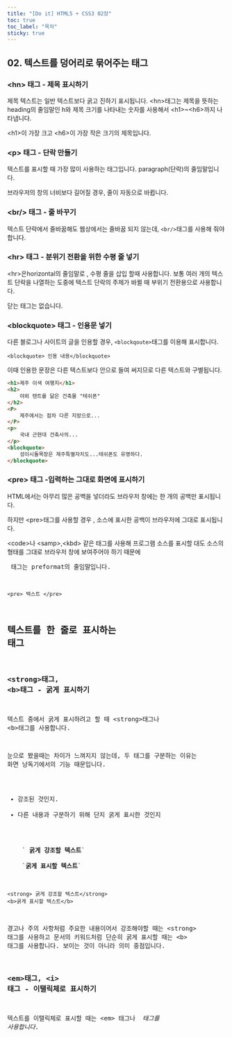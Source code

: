 ```yaml
---
title: "[Do it] HTML5 + CSS3 02장"
toc: true
toc_label: "목차"
sticky: true
---
```


## 02. 텍스트를 덩어리로 묶어주는 태그

### \<hn> 태그 - 제목 표시하기

제목 텍스트는 일반 텍스트보다 굵고 진하기 표시됩니다.
\<hn>태그는 제목을 뜻하는 heading의 줄임말인 h와 제목 크기를 나타내는 숫자를 사용해서 \<h1>~\<h6>까지 나타냅니다.

\<h1>이 가장 크고 \<h6>이 가장 작은 크기의 제목입니다.

### \<p> 태그 - 단락 만들기

텍스트를 표시할 때 가장 많이 사용하는 태그입니다. paragraph(단락)의 줄임말입니다.

브라우저의 창의 너비보다 길어질 경우, 줄이 자동으로 바뀝니다.

### \<br/> 태그 - 줄 바꾸기

텍스트 단락에서 줄바꿈해도 웹상에서는 줄바꿈 되지 않는데, `<br/>`태그를 사용해 줘야합니다. 

### \<hr> 태그 - 분위기 전환을 위한 수평 줄 넣기

\<hr>은horizontal의 줄임말로 , 수평 줄을 삽입 할때 사용합니다. 보통 여러 개의 텍스트 단락을 나열하는 도중에 텍스트 단락의 주제가 바뀔 때 부위기 전환용으로 사용합니다.

닫는 태그는 없습니다.

### \<blockquote> 태그 - 인용문 넣기

다른 블로그나 사이트의 글을 인용할 경우, `<blockqoute>`태그를 이용해 표시합니다.

`<blockquote> 인용 내용</blockquote>`

이때 인용한 문장은 다른 텍스트보다 안으로 들여 써지므로 다른 텍스트와 구별됩니다. 

```html
<h1>제주 이색 여행지</h1>
<h2>
    야외 텐트를 닮은 건축물 "테쉬폰"
</h2>
<P>
    제주에서는 점차 다른 지방으로...
</P>
<p>
    국내 근현대 건축사의...
</p>
<blockquote>
    성이시돌목장은 제주특별자치도...테쉬폰도 유명하다.
</blockquote>
```

### \<pre> 태그 -입력하는 그대로 화면에 표시하기

HTML에서는 아무리 많은 공백을 넣더라도 브라우저 창에는 한 개의 공백만 표시됩니다.

하지만 \<pre>태그를 사용할 경우 , 소스에 표시한 공백이 브라우저에 그대로 표시됩니다.

\<code>나 \<samp>,\<kbd> 같은 태그를 사용해 프로그램 소스를 표시할 대도 소스의 형태를 그대로 브라우저 창에 보여주어야 하기 때문에 <pre> 태그는 preformat의 줄임말입니다.

`<pre> 텍스트 </pre>`

## 텍스트를 한 줄로 표시하는 태그

### \<strong>태그, \<b>태그 - 굵게 표시하기

텍스트 중에서 굵게 표시하려고 할 때 \<strong>태그나 \<b>태그를 사용합니다. 

눈으로 봤을때는 차이가 느껴지지 않는데, 두 태그를 구분하는 이유는 화면 낭독기에서의 기능 때문입니다. 

- 강조된 것인지.
- 다른 내용과 구분하기 위해 단지 굵게 표시한 것인지

<div class="notice" markdown="1">
    `<strong> 굵게 강조할 텍스트</strong>`<br/>
    `<b>굵게 표시할 텍스트</b>`
</div>

`<strong> 굵게 강조할 텍스트</strong>`<br/>`<b>굵게 표시할 텍스트</b>`

경고나 주의 사항처럼 주요한 내용이어서 강조해야할 때는 \<strong> 태그를 사용하고 문서의 키워드처럼 단순히 굵게 표시할 때는  \<b> 태그를 사용합니다. 보이는 것이 아니라 의미 중점입니다.

### \<em>태그, \<i> 태그 - 이탤릭체로 표시하기

텍스트를 이탤릭체로 표시할 때는 \<em> 태그나 <i> 태그를 사용합니다.